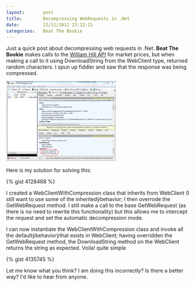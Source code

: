 ```yaml
---
layout:       post
title:        Decompressing WebRequests in .Net
date:         21/11/2012 23:12:21
categories:   Beat The Bookie
---
```


Just a quick post about decompressing web requests in .Net. **Beat The Bookie** makes calls to the [William Hill API](http://pricefeeds.williamhill.com/bet/en-gb?action=GoPriceFeed) for market prices, but when making a call to it using DownloadString from the WebClient type, returned random characters. I spun up fiddler and saw that the response was being compressed.

<a href="/assets/content/208_WebRequest_Fiddler_GZip"><img class="alignnone size-medium wp-image-208" title="WebRequest_Fiddler_GZip" alt="" src="/assets/content/208_WebRequest_Fiddler_GZip?w=300" height="217" width="300" /></a>

Here is my solution for solving this:

{% gist 4128468 %}

I created a WebClientWithCompression class that inherits from WebClient (I still want to use some of the inheritedÿbehavior; I then overrode the GetWebRequest method. I still make a call to the base GetWebRequest (as there is no need to rewrite this functionality) but this allows me to intercept the request and set the automatic decompression mode.

I can now instantiate the WebClientWithCompression class and invoke all the defaultÿbehaviorÿthat exists in WebClient; having overridden the GetWebRequest method, the DownloadString method on the WebClient returns the string as expected. Voila! quite simple

{% gist 4135745 %}

Let me know what you think? I am doing this incorrectly? Is there a better way? I'd like to hear from anyone.